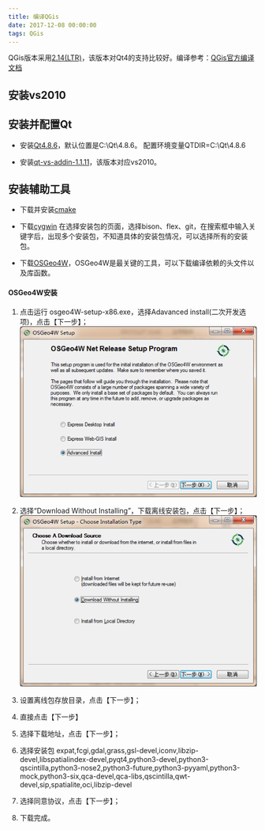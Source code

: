```yaml
---
title: 编译QGis
date: 2017-12-08 00:00:00
tags: QGis
---
```


QGis版本采用[2.14(LTR)](https://github.com/qgis/QGIS/tree/release-2_14)，该版本对Qt4的支持比较好。编译参考：[QGis官方编译文档]( https://htmlpreview.github.io/?https://raw.github.com/qgis/QGIS/master/doc/INSTALL.html#toc13 )

<!--more-->

## 安装vs2010

## 安装并配置Qt
- 安装[Qt4.8.6]( http://download.qt.io/archive/qt/ )，默认位置是C:\Qt\4.8.6。
配置环境变量QTDIR=C:\Qt\4.8.6

- 安装[qt-vs-addin-1.1.11]( http://download.qt.io/archive/vsaddin/ )，该版本对应vs2010。


## 安装辅助工具

- 下载并安装[cmake]( https://cmake.org/ )
- 下载[cygwin]( https://cygwin.com/ )
在选择安装包的页面，选择bison、flex、git，在搜索框中输入关键字后，出现多个安装包，不知道具体的安装包情况，可以选择所有的安装包。

- 下载[OSGeo4W]( http://trac.osgeo.org/osgeo4w/ )，OSGeo4W是最关键的工具，可以下载编译依赖的头文件以及库函数。

#### OSGeo4W安装

1.	点击运行 osgeo4W-setup-x86.exe，选择Adavanced install(二次开发选项)，点击【下一步】；
![](编译QGis/1.png)

2.	选择“Download Without Installing”，下载离线安装包，点击【下一步】；
![](编译QGis/2.png)

4.	设置离线包存放目录，点击【下一步】；
5.	直接点击【下一步】

6.	选择下载地址，点击【下一步】；

7.	选择安装包
expat,fcgi,gdal,grass,gsl-devel,iconv,libzip-devel,libspatialindex-devel,pyqt4,python3-devel,python3-qscintilla,python3-nose2,python3-future,python3-pyyaml,python3-mock,python3-six,qca-devel,qca-libs,qscintilla,qwt-devel,sip,spatialite,oci,libzip-devel

8.	选择同意协议，点击【下一步】；
9.	下载完成。




